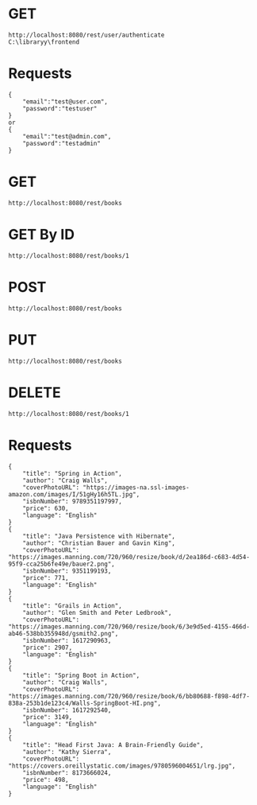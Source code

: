 # GET
	http://localhost:8080/rest/user/authenticate
	C:\libraryy\frontend
# Requests

	{
		"email":"test@user.com",
		"password":"testuser"
	}
	or
	{
		"email":"test@admin.com",
		"password":"testadmin"
	}

# GET
	http://localhost:8080/rest/books

# GET By ID
	http://localhost:8080/rest/books/1

# POST
	http://localhost:8080/rest/books

# PUT
	http://localhost:8080/rest/books

# DELETE
	http://localhost:8080/rest/books/1

# Requests

	{
	    "title": "Spring in Action",
	    "author": "Craig Walls",
	    "coverPhotoURL": "https://images-na.ssl-images-amazon.com/images/I/51gHy16h5TL.jpg",
	    "isbnNumber": 9789351197997,
	    "price": 630,
	    "language": "English"
	}
	{
	    "title": "Java Persistence with Hibernate",
	    "author": "Christian Bauer and Gavin King",
	    "coverPhotoURL": "https://images.manning.com/720/960/resize/book/d/2ea186d-c683-4d54-95f9-cca25b6fe49e/bauer2.png",
	    "isbnNumber": 9351199193,
	    "price": 771,
	    "language": "English"
	}
	{
	    "title": "Grails in Action",
	    "author": "Glen Smith and Peter Ledbrook",
	    "coverPhotoURL": "https://images.manning.com/720/960/resize/book/6/3e9d5ed-4155-466d-ab46-538bb355948d/gsmith2.png",
	    "isbnNumber": 1617290963,
	    "price": 2907,
	    "language": "English"
	}
	{
	    "title": "Spring Boot in Action",
	    "author": "Craig Walls",
	    "coverPhotoURL": "https://images.manning.com/720/960/resize/book/6/bb80688-f898-4df7-838a-253b1de123c4/Walls-SpringBoot-HI.png",
	    "isbnNumber": 1617292540,
	    "price": 3149,
	    "language": "English"
	}
	{
	    "title": "Head First Java: A Brain-Friendly Guide",
	    "author": "Kathy Sierra",
	    "coverPhotoURL": "https://covers.oreillystatic.com/images/9780596004651/lrg.jpg",
	    "isbnNumber": 8173666024,
	    "price": 498,
	    "language": "English"
	}